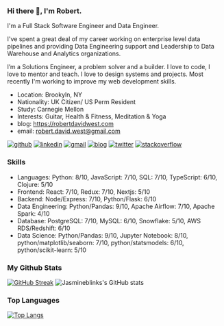 ### Hi there 👋, I'm Robert.
<!-- description-start -->

I'm a Full Stack Software Engineer and Data Engineer. 

I've spent a great deal of my career working on enterprise level data pipelines and providing Data Engineering support and Leadership to Data Warehouse and Analytics organizations.

I’m a Solutions Engineer, a problem solver and a builder. I love to code, I love to mentor and teach. I love to design systems and
projects. Most recently I'm working to improve my web development skills.
<!-- description-end -->

<!-- aboutme-list-start -->
- Location: Brookyln, NY
- Nationality: UK Citizen/ US Perm Resident
- Study: Carnegie Mellon
- Interests: Guitar, Health & Fitness, Meditation & Yoga
- blog: https://robertdavidwest.com
- email: robert.david.west@gmail.com
<!-- aboutme-list-end -->


[![github](https://img.shields.io/badge/GitHub-000000?style=for-the-badge&logo=GitHub&logoColor=white)](https://github.com/robertdavidwest) [![linkedin](https://img.shields.io/badge/Linkedin-0e76a8?style=for-the-badge&logo=Linkedin&logoColor=white)](https://www.linkedin.com/in/robertdavidwest/) [![gmail](https://img.shields.io/badge/Gmail-ff0000?style=for-the-badge&logo=Gmail&logoColor=white)](mailto:robert.david.west@gmail.com) [![blog](https://img.shields.io/badge/Blog-4d1a7f?style=for-the-badge&logo=Portfolio&logoColor=white)](https://robertdavidwest.com/) [![twitter](https://img.shields.io/badge/Twitter-1DA1F2?style=for-the-badge&logo=Twitter&logoColor=white)](https://twitter.com/RobertDavidWest) [![stackoverflow](https://img.shields.io/badge/stack%20overflow-FE7A16?logo=stack-overflow&logoColor=white&style=for-the-badge)](https://stackoverflow.com/users/3220100/robertwest)

### Skills
<!-- skills-start -->
- Languages: Python: 8/10, JavaScript: 7/10, SQL: 7/10, TypeScript: 6/10, Clojure: 5/10
- Frontend: React: 7/10, Redux: 7/10, Nextjs: 5/10
- Backend: Node/Express: 7/10, Python/Flask: 6/10
- Data Engineering: Python/Pandas: 9/10, Apache Airflow: 7/10, Apache Spark: 4/10
- Database: PostgreSQL: 7/10, MySQL: 6/10, Snowflake: 5/10, AWS RDS/Redshift: 6/10
- Data Science: Python/Pandas: 9/10, Jupyter Notebook: 8/10, python/matplotlib/seaborn: 7/10, python/statsmodels: 6/10, python/scikit-learn: 5/10
<!-- skills-end -->


<!--
// use this for portfolio when it is up :

![portfolio](https://img.shields.io/badge/Portfolio-4d1a7f?style=for-the-badge&logo=Portfolio&logoColor=white)]
--> 

### My Github Stats

[![GitHub Streak](https://github-readme-streak-stats.herokuapp.com/?user=robertdavidwest&theme=navy-gear)](https://git.io/streak-stats) ![Jasmineblinks's GitHub stats](https://github-readme-stats.vercel.app/api?username=robertdavidwest&show_icons=true&theme=solarized-light)

### Top Languages

[![Top Langs](https://github-readme-stats.vercel.app/api/top-langs/?username=robertdavidwest&layout=compact&theme=navy-gear)](https://github.com/jasmineblinks/github-readme-stats)

<!--
**robertdavidwest/robertdavidwest** is a ✨ _special_ ✨ repository because its `README.md` (this file) appears on your GitHub profile.

Here are some ideas to get you started:

- 🔭 I’m currently working on ...
- 🌱 I’m currently learning ...
- 👯 I’m looking to collaborate on ...
- 🤔 I’m looking for help with ...
- 💬 Ask me about ...
- 📫 How to reach me: ...
- 😄 Pronouns: ...
- ⚡ Fun fact: ...
-->
